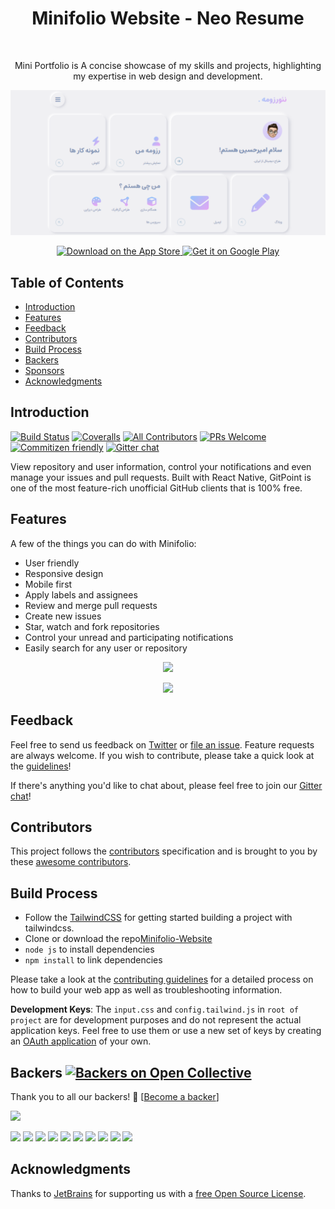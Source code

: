 <h1 align="center"> Minifolio Website - Neo Resume </h1> <br>

<p align="center">
  Mini Portfolio is A concise showcase of my skills and projects, highlighting my expertise in web design and development.
</p>

<p align="center">
  <a href="https://gitpoint.co/">
    <img alt="Minifolio Website" title="Minifolio Website" src="./assets/images/demo.png">
  </a>
</p>

<p align="center">
  <a href="https://itunes.apple.com/us/app/gitpoint/id1251245162?mt=8">
    <img alt="Download on the App Store" title="App Store" src="http://i.imgur.com/0n2zqHD.png" width="140">
  </a>

  <a href="https://play.google.com/store/apps/details?id=com.gitpoint">
    <img alt="Get it on Google Play" title="Google Play" src="http://i.imgur.com/mtGRPuM.png" width="140">
  </a>
</p>

<!-- START doctoc generated TOC please keep comment here to allow auto update -->
<!-- DON'T EDIT THIS SECTION, INSTEAD RE-RUN doctoc TO UPDATE -->
## Table of Contents

- [Introduction](#introduction)
- [Features](#features)
- [Feedback](#feedback)
- [Contributors](#contributors)
- [Build Process](#build-process)
- [Backers](#backers-)
- [Sponsors](#sponsors-)
- [Acknowledgments](#acknowledgments)

<!-- END doctoc generated TOC please keep comment here to allow auto update -->

## Introduction

[![Build Status](https://img.shields.io/travis/gitpoint/git-point.svg?style=flat-square)](https://travis-ci.org/gitpoint/git-point)
[![Coveralls](https://img.shields.io/coveralls/github/gitpoint/git-point.svg?style=flat-square)](https://coveralls.io/github/gitpoint/git-point)
[![All Contributors](https://img.shields.io/badge/all_contributors-73-orange.svg?style=flat-square)](./CONTRIBUTORS.md)
[![PRs Welcome](https://img.shields.io/badge/PRs-welcome-brightgreen.svg?style=flat-square)](http://makeapullrequest.com)
[![Commitizen friendly](https://img.shields.io/badge/commitizen-friendly-brightgreen.svg?style=flat-square)](http://commitizen.github.io/cz-cli/)
[![Gitter chat](https://img.shields.io/badge/chat-on_gitter-008080.svg?style=flat-square)](https://gitter.im/git-point)

View repository and user information, control your notifications and even manage your issues and pull requests. Built with React Native, GitPoint is one of the most feature-rich unofficial GitHub clients that is 100% free.

## Features

A few of the things you can do with Minifolio:

* User friendly
* Responsive design
* Mobile first
* Apply labels and assignees
* Review and merge pull requests
* Create new issues
* Star, watch and fork repositories
* Control your unread and participating notifications
* Easily search for any user or repository

<p align="center">
  <img src = "http://i.imgur.com/IkSnFRL.png" width=700>
</p>

<p align="center">
  <img src = "http://i.imgur.com/0iorG20.png" width=700>
</p>

## Feedback

Feel free to send us feedback on [Twitter](https://twitter.com/Mashayekhi_AI) or [file an issue](https://github.com/MahdiMashayekhi-AI/Minifolio-Website/issues/new). Feature requests are always welcome. If you wish to contribute, please take a quick look at the [guidelines](./CONTRIBUTING.md)!

If there's anything you'd like to chat about, please feel free to join our [Gitter chat](https://gitter.im/MahdiMashayekhi-AI)!

## Contributors

This project follows the [contributors](https://github.com/MahdiMashayekhi-AI/Minifolio-Website/contrbutors.md) specification and is brought to you by these [awesome contributors](./CONTRIBUTORS.md).

## Build Process

- Follow the [TailwindCSS](https://tailwindcss.com/docs/installation) for getting started building a project with tailwindcss.
- Clone or download the repo[Minifolio-Website](https://github.com/MahdiMashayekhi-AI/Minifolio-Website.git)
- `node js` to install dependencies
- `npm install` to link dependencies

Please take a look at the [contributing guidelines](./CONTRIBUTING.md) for a detailed process on how to build your web app as well as troubleshooting information.

**Development Keys**: The `input.css` and `config.tailwind.js` in `root of project` are for development purposes and do not represent the actual application keys. Feel free to use them or use a new set of keys by creating an [OAuth application](https://github.com/settings/applications/new) of your own.

## Backers [![Backers on Open Collective](https://opencollective.com/Minifolio-Website/backers/badge.svg)](#backers)

Thank you to all our backers! 🙏 [[Become a backer](https://opencollective.com/Minifolio-Website#backer)]

<a href="https://opencollective.com/Minifolio-Website#backers" target="_blank"><img src="https://opencollective.com/Minifolio-Website/backers.svg?width=890"></a>


<a href="https://opencollective.com/git-point/sponsor/0/website" target="_blank"><img src="https://opencollective.com/git-point/sponsor/0/avatar.svg"></a>
<a href="https://opencollective.com/git-point/sponsor/1/website" target="_blank"><img src="https://opencollective.com/git-point/sponsor/1/avatar.svg"></a>
<a href="https://opencollective.com/git-point/sponsor/2/website" target="_blank"><img src="https://opencollective.com/git-point/sponsor/2/avatar.svg"></a>
<a href="https://opencollective.com/git-point/sponsor/3/website" target="_blank"><img src="https://opencollective.com/git-point/sponsor/3/avatar.svg"></a>
<a href="https://opencollective.com/git-point/sponsor/4/website" target="_blank"><img src="https://opencollective.com/git-point/sponsor/4/avatar.svg"></a>
<a href="https://opencollective.com/git-point/sponsor/5/website" target="_blank"><img src="https://opencollective.com/git-point/sponsor/5/avatar.svg"></a>
<a href="https://opencollective.com/git-point/sponsor/6/website" target="_blank"><img src="https://opencollective.com/git-point/sponsor/6/avatar.svg"></a>
<a href="https://opencollective.com/git-point/sponsor/7/website" target="_blank"><img src="https://opencollective.com/git-point/sponsor/7/avatar.svg"></a>
<a href="https://opencollective.com/git-point/sponsor/8/website" target="_blank"><img src="https://opencollective.com/git-point/sponsor/8/avatar.svg"></a>
<a href="https://opencollective.com/git-point/sponsor/9/website" target="_blank"><img src="https://opencollective.com/git-point/sponsor/9/avatar.svg"></a>

## Acknowledgments

Thanks to [JetBrains](https://www.jetbrains.com) for supporting us with a [free Open Source License](https://www.jetbrains.com/buy/opensource).
